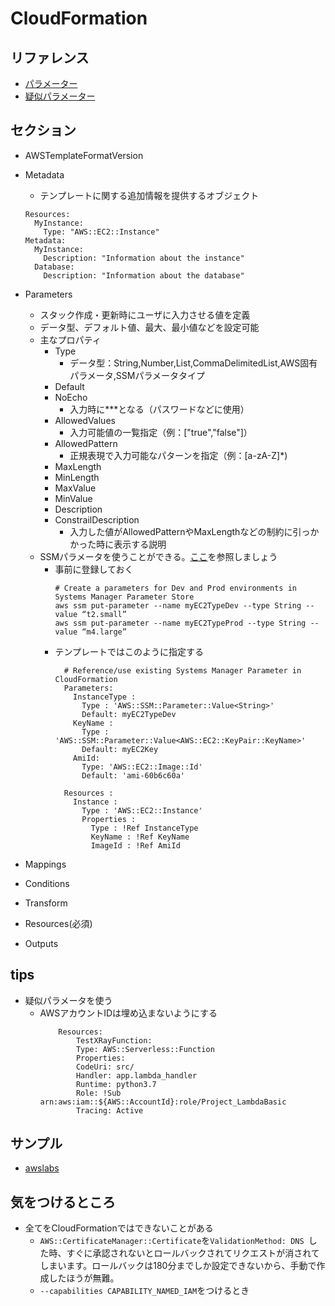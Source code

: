 # CloudFormation

## リファレンス
- [パラメーター](https://docs.aws.amazon.com/ja_jp/AWSCloudFormation/latest/UserGuide/parameters-section-structure.html)
- [疑似パラメーター](https://docs.aws.amazon.com/ja_jp/AWSCloudFormation/latest/UserGuide/pseudo-parameter-reference.html)

## セクション
- AWSTemplateFormatVersion
- Metadata
  - テンプレートに関する追加情報を提供するオブジェクト
  ```
  Resources:
    MyInstance:
      Type: "AWS::EC2::Instance"
  Metadata:
    MyInstance:
      Description: "Information about the instance"
    Database:
      Description: "Information about the database"
  ```

- Parameters
  - スタック作成・更新時にユーザに入力させる値を定義
  - データ型、デフォルト値、最大、最小値などを設定可能
  - 主なプロパティ
    - Type
      - データ型：String,Number,List<Number>,CommaDelimitedList,AWS固有パラメータ,SSMパラメータタイプ
    - Default
    - NoEcho
      - 入力時に***となる（パスワードなどに使用）
    - AllowedValues
      - 入力可能値の一覧指定（例：["true","false"]）
    - AllowedPattern
      - 正規表現で入力可能なパターンを指定（例：[a-zA-Z]*)
    - MaxLength
    - MinLength
    - MaxValue
    - MinValue
    - Description
    - ConstrailDescription
      - 入力した値がAllowedPatternやMaxLengthなどの制約に引っかかった時に表示する説明
  - SSMパラメータを使うことができる。[ここ](https://aws.amazon.com/jp/blogs/mt/integrating-aws-cloudformation-with-aws-systems-manager-parameter-store/)を参照しましょう
    - 事前に登録しておく
      ```
      # Create a parameters for Dev and Prod environments in Systems Manager Parameter Store
      aws ssm put-parameter --name myEC2TypeDev --type String --value “t2.small”
      aws ssm put-parameter --name myEC2TypeProd --type String --value “m4.large”

      ```
    - テンプレートではこのように指定する
      ```
        # Reference/use existing Systems Manager Parameter in CloudFormation
        Parameters:
          InstanceType :
            Type : 'AWS::SSM::Parameter::Value<String>'
            Default: myEC2TypeDev
          KeyName :
            Type : 'AWS::SSM::Parameter::Value<AWS::EC2::KeyPair::KeyName>'
            Default: myEC2Key
          AmiId:
            Type: 'AWS::EC2::Image::Id'
            Default: 'ami-60b6c60a'
            
        Resources :
          Instance :
            Type : 'AWS::EC2::Instance'
            Properties :
              Type : !Ref InstanceType
              KeyName : !Ref KeyName
              ImageId : !Ref AmiId 
       ```

- Mappings
- Conditions
- Transform
- Resources(必須)
- Outputs


## tips
- 疑似パラメータを使う
  - AWSアカウントIDは埋め込まないようにする
    ```
        Resources:
            TestXRayFunction:
            Type: AWS::Serverless::Function 
            Properties:
            CodeUri: src/
            Handler: app.lambda_handler
            Runtime: python3.7
            Role: !Sub arn:aws:iam::${AWS::AccountId}:role/Project_LambdaBasic
            Tracing: Active
      ```


## サンプル
- [awslabs](https://github.com/awslabs/aws-cloudformation-templates)

## 気をつけるところ
- 全てをCloudFormationではできないことがある
  - `AWS::CertificateManager::Certificate`を`ValidationMethod: DNS `した時、すぐに承認されないとロールバックされてリクエストが消されてしまいます。ロールバックは180分までしか設定できないから、手動で作成したほうが無難。
  - `--capabilities CAPABILITY_NAMED_IAM`をつけるとき